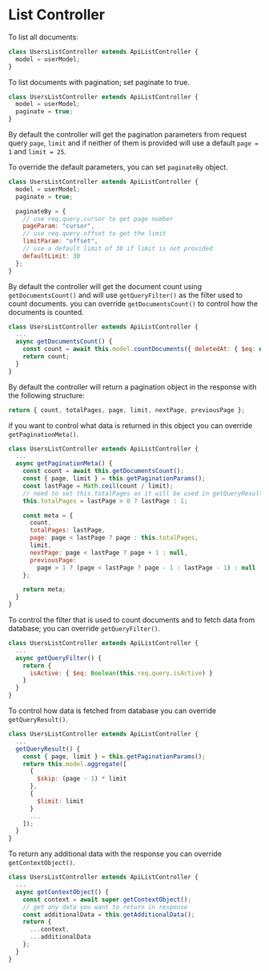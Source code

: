 # List Controller

To list all documents:

```javascript
class UsersListController extends ApiListController {
  model = userModel;
}
```

To list documents with pagination; set paginate to true.

```javascript
class UsersListController extends ApiListController {
  model = userModel;
  paginate = true;
}
```

By default the controller will get the pagination parameters from request query `page`, `limit` and if neither of them is provided will use a default `page = 1` and `limit = 25`.

To override the default parameters, you can set `paginateBy` object.

```javascript
class UsersListController extends ApiListController {
  model = userModel;
  paginate = true;

  paginateBy = {
    // use req.query.cursor to get page number
    pageParam: "cursor",
    // use req.query.offset to get the limit
    limitParam: "offset",
    // use a default limit of 30 if limit is not provided
    defaultLimit: 30
  };
}
```

By default the controller will get the document count using `getDocumentsCount()` and will use `getQueryFilter()` as the filter used to count documents. you can override `getDocumentsCount()` to control how the documents is counted.

```javascript
class UsersListController extends ApiListController {
  ...
  async getDocumentsCount() {
    const count = await this.model.countDocuments({ deletedAt: { $eq: null } });
    return count;
  }
}
```

By default the controller will return a pagination object in the response with the following structure:

```javascript
return { count, totalPages, page, limit, nextPage, previousPage };
```

if you want to control what data is returned in this object you can override `getPaginationMeta()`.

```javascript
class UsersListController extends ApiListController {
  ...
  async getPaginationMeta() {
    const count = await this.getDocumentsCount();
    const { page, limit } = this.getPaginationParams();
    const lastPage = Math.ceil(count / limit);
    // need to set this.totalPages as it will be used in getQueryResult
    this.totalPages = lastPage > 0 ? lastPage : 1;

    const meta = {
      count,
      totalPages: lastPage,
      page: page < lastPage ? page : this.totalPages,
      limit,
      nextPage: page < lastPage ? page + 1 : null,
      previousPage:
        page > 1 ? (page < lastPage ? page - 1 : lastPage - 1) : null
    };

    return meta;
  }
}
```

To control the filter that is used to count documents and to fetch data from database; you can override `getQueryFilter()`.

```javascript
class UsersListController extends ApiListController {
  ...
  async getQueryFilter() {
    return {
      isActive: { $eq: Boolean(this.req.query.isActive) }
    }
  }
}
```

To control how data is fetched from database you can override `getQueryResult()`.

```javascript
class UsersListController extends ApiListController {
  ...
  getQueryResult() {
    const { page, limit } = this.getPaginationParams();
    return this.model.aggregate([
      {
        $skip: (page - 1) * limit
      },
      {
        $limit: limit
      }
      ...
    ]);
  }
}
```

To return any additional data with the response you can override `getContextObject()`.

```javascript
class UsersListController extends ApiListController {
  ...
  async getContextObject() {
    const context = await super.getContextObject();
    // get any data you want to return in response
    const additionalData = this.getAdditionalData();
    return {
      ...context,
      ...additionalData
    };
  }
}
```
